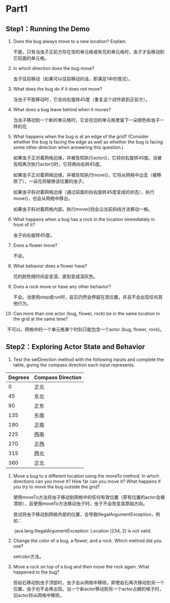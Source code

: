 # Part1

## **Step1：Running the Demo**

1. Does the bug  always move to a new location? Explain.

   不是。只有当虫子正前方存在空的单元格或有花的单元格时，虫子才会移动到它前面的单元格。

2. In which direction does the bug move?

   虫子往前移动（如果可以往前移动的话，即满足1中的情况）。

3. What does the bug do if it does not move?

   当虫子不能移动时，它会向右旋转45度（重复这个动作直到正前方）。

4. What does a bug leave   behind when it moves?

   当虫子移动到一个新的单元格时，它会在旧的单元格里留下一朵颜色和虫子一样的花

5. What happens when the bug  is at an edge of the grid? (Consider whether the bug is facing the edge as  well as whether the bug is facing some other direction when answering this  question.)

   如果虫子正对着网格边缘，并被告知执行actor()，它将向右旋转45度。当被告知再次执行actor()时，它将再向右转45度。

   如果虫子正对着网格边缘，并被告知执行move()，它将从网格中出去（被移除了），一朵花将替换该位置的虫子。

   如果虫子斜对着网格边缘（通过前面的向右旋转45度变成的状态），执行move()，也会从网格中移出。

   如果虫子斜对着网格内部，执行move()则会沿当前斜线方法移动一格。

6. What happens when a bug has  a rock in the location immediately in front of it?

   虫子向右旋转45度。

7. Does a flower move?

   不会。

8. What behavior does a flower have?

   花的颜色随时间会变深，直到变成深灰色。

9. Does a rock move or have any other behavior?

   不会。当使用step或run时，岩石仍然会停留在其位置，并且不会出现任何其他行为。

10. Can more than one actor (bug, flower, rock) be in the same location in the grid at the same time?

​		不可以。网格中的一个单元格某个时刻只能包含一个actor (bug, flower, rock)。



## Step2：Exploring Actor State and Behavior

1. Test the setDirection method with the following inputs and complete the table,     giving the compass direction each input represents.

| **Degrees** | **Compass Direction** |
| ----------- | --------------------- |
| 0           | 正北                  |
| 45          | 东北                  |
| 90          | 正东                  |
| 135         | 东南                  |
| 180         | 正南                  |
| 225         | 西南                  |
| 270         | 正西                  |
| 315         | 西北                  |
| 360         | 正北                  |

1. Move a bug to a  different location using the moveTo method. In which directions can you     move it? How far can you move it? What happens if you try to move the bug outside the grid?

   使用moveTo方法将虫子移动到网格中的任何有效位置（原有位置的actor会被清除），且使用moveTo方法移动虫子时，虫子不会改变其原始方向。

   尝试将虫子移动到网格外部的位置，会导致IllegalArgumentException，例如：

   ​	java.lang.IllegalArgumentException: Location (234, 2) is not valid.

2. Change the color of a bug, a flower, and a rock. Which method did you use?

   setcolor方法。

3. Move a rock on top of a bug and then move the rock again. What happened to the bug?

   但岩石移动到虫子顶部时，虫子会从网格中移除，即使岩石再次移动到另一个位置，虫子也不会再出现。当一个新actor移动到另一个actor占据的格子时，旧actor将从网格中移除。